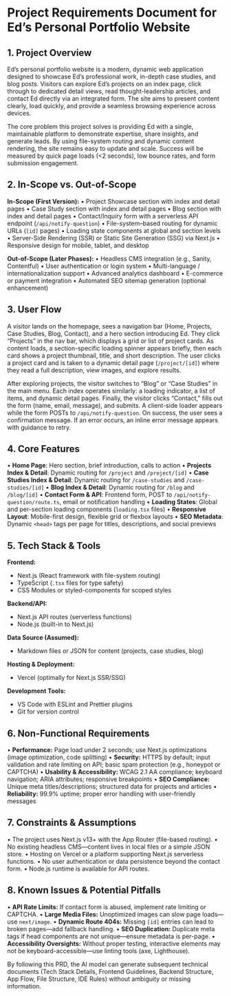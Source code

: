# Project Requirements Document for Ed’s Personal Portfolio Website

## 1. Project Overview

Ed’s personal portfolio website is a modern, dynamic web application designed to showcase Ed’s professional work, in-depth case studies, and blog posts. Visitors can explore Ed’s projects on an index page, click through to dedicated detail views, read thought-leadership articles, and contact Ed directly via an integrated form. The site aims to present content clearly, load quickly, and provide a seamless browsing experience across devices.

The core problem this project solves is providing Ed with a single, maintainable platform to demonstrate expertise, share insights, and generate leads. By using file-system routing and dynamic content rendering, the site remains easy to update and scale. Success will be measured by quick page loads (<2 seconds), low bounce rates, and form submission engagement.

## 2. In-Scope vs. Out-of-Scope

**In-Scope (First Version):**
• Project Showcase section with index and detail pages
• Case Study section with index and detail pages
• Blog section with index and detail pages
• Contact/Inquiry form with a serverless API endpoint (`/api/notify-question`)
• File-system–based routing for dynamic URLs (`[id]` pages)
• Loading state components at global and section levels
• Server-Side Rendering (SSR) or Static Site Generation (SSG) via Next.js
• Responsive design for mobile, tablet, and desktop

**Out-of-Scope (Later Phases):**
• Headless CMS integration (e.g., Sanity, Contentful)
• User authentication or login system
• Multi-language / internationalization support
• Advanced analytics dashboard
• E-commerce or payment integration
• Automated SEO sitemap generation (optional enhancement)

## 3. User Flow

A visitor lands on the homepage, sees a navigation bar (Home, Projects, Case Studies, Blog, Contact), and a hero section introducing Ed. They click “Projects” in the nav bar, which displays a grid or list of project cards. As content loads, a section-specific loading spinner appears briefly, then each card shows a project thumbnail, title, and short description. The user clicks a project card and is taken to a dynamic detail page (`/project/[id]`) where they read a full description, view images, and explore results.

After exploring projects, the visitor switches to “Blog” or “Case Studies” in the main menu. Each index operates similarly: a loading indicator, a list of items, and dynamic detail pages. Finally, the visitor clicks “Contact,” fills out the form (name, email, message), and submits. A client-side loader appears while the form POSTs to `/api/notify-question`. On success, the user sees a confirmation message. If an error occurs, an inline error message appears with guidance to retry.

## 4. Core Features

• **Home Page**: Hero section, brief introduction, calls to action
• **Projects Index & Detail**: Dynamic routing for `/project` and `/project/[id]`
• **Case Studies Index & Detail**: Dynamic routing for `/case-studies` and `/case-studies/[id]`
• **Blog Index & Detail**: Dynamic routing for `/blog` and `/blog/[id]`
• **Contact Form & API**: Frontend form, POST to `/api/notify-question/route.ts`, email or notification handling
• **Loading States**: Global and per-section loading components (`loading.tsx` files)
• **Responsive Layout**: Mobile-first design, flexible grid or flexbox layouts
• **SEO Metadata**: Dynamic `<head>` tags per page for titles, descriptions, and social previews

## 5. Tech Stack & Tools

**Frontend:**
- Next.js (React framework with file-system routing)
- TypeScript (`.tsx` files for type safety)
- CSS Modules or styled-components for scoped styles

**Backend/API:**
- Next.js API routes (serverless functions)
- Node.js (built-in to Next.js)

**Data Source (Assumed):**
- Markdown files or JSON for content (projects, case studies, blog)

**Hosting & Deployment:**
- Vercel (optimally for Next.js SSR/SSG)

**Development Tools:**
- VS Code with ESLint and Prettier plugins
- Git for version control

## 6. Non-Functional Requirements

• **Performance:** Page load under 2 seconds; use Next.js optimizations (image optimization, code splitting)
• **Security:** HTTPS by default; input validation and rate limiting on API; basic spam protection (e.g., honeypot or CAPTCHA)
• **Usability & Accessibility:** WCAG 2.1 AA compliance; keyboard navigation; ARIA attributes; responsive breakpoints
• **SEO Compliance:** Unique meta titles/descriptions; structured data for projects and articles
• **Reliability:** 99.9% uptime; proper error handling with user-friendly messages

## 7. Constraints & Assumptions

• The project uses Next.js v13+ with the App Router (file-based routing).
• No existing headless CMS—content lives in local files or a simple JSON store.
• Hosting on Vercel or a platform supporting Next.js serverless functions.
• No user authentication or data persistence beyond the contact form.
• Node.js runtime is available for API routes.

## 8. Known Issues & Potential Pitfalls

• **API Rate Limits:** If contact form is abused, implement rate limiting or CAPTCHA.
• **Large Media Files:** Unoptimized images can slow page loads—use `next/image`.
• **Dynamic Route 404s:** Missing `[id]` entries can lead to broken pages—add fallback handling.
• **SEO Duplication:** Duplicate meta tags if head components are not unique—ensure metadata is per-page.
• **Accessibility Oversights:** Without proper testing, interactive elements may not be keyboard-accessible—use linting tools (axe, Lighthouse).

By following this PRD, the AI model can generate subsequent technical documents (Tech Stack Details, Frontend Guidelines, Backend Structure, App Flow, File Structure, IDE Rules) without ambiguity or missing information.